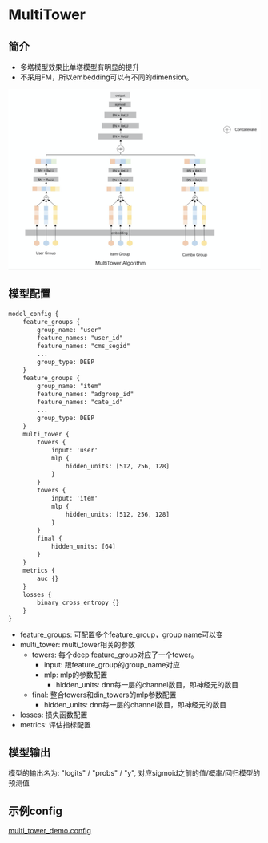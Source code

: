 # MultiTower

## 简介

- 多塔模型效果比单塔模型有明显的提升
- 不采用FM，所以embedding可以有不同的dimension。

![multi_tower.png](../../images/models/multi_tower.png)

## 模型配置

```
model_config {
    feature_groups {
        group_name: "user"
        feature_names: "user_id"
        feature_names: "cms_segid"
        ...
        group_type: DEEP
    }
    feature_groups {
        group_name: "item"
        feature_names: "adgroup_id"
        feature_names: "cate_id"
        ...
        group_type: DEEP
    }
    multi_tower {
        towers {
            input: 'user'
            mlp {
                hidden_units: [512, 256, 128]
            }
        }
        towers {
            input: 'item'
            mlp {
                hidden_units: [512, 256, 128]
            }
        }
        final {
            hidden_units: [64]
        }
    }
    metrics {
        auc {}
    }
    losses {
        binary_cross_entropy {}
    }
}
```

- feature_groups:  可配置多个feature_group，group name可以变
- multi_tower: multi_tower相关的参数
  - towers: 每个deep feature_group对应了一个tower。
    - input: 跟feature_group的group_name对应
    - mlp: mlp的参数配置
      - hidden_units: dnn每一层的channel数目，即神经元的数目
  - final: 整合towers和din_towers的mlp参数配置
    - hidden_units: dnn每一层的channel数目，即神经元的数目
- losses: 损失函数配置
- metrics: 评估指标配置

## 模型输出

模型的输出名为: "logits" / "probs" / "y", 对应sigmoid之前的值/概率/回归模型的预测值

## 示例config

[multi_tower_demo.config](https://tzrec.oss-cn-beijing.aliyuncs.com/config/models/multi_tower_taobao.config)
